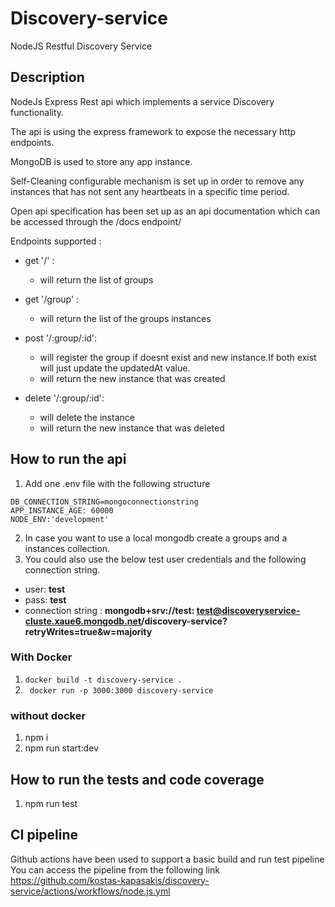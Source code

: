 # Discovery-service

NodeJS Restful Discovery Service

## Description

NodeJs Express Rest api which implements a service Discovery functionality.

The api is using the express framework to expose the necessary http endpoints.

MongoDB is used to store any app instance.

Self-Cleaning configurable mechanism is set up in order to remove any instances that has not sent any heartbeats in a
specific time period.

Open api specification has been set up as an api documentation which can be accessed through the /docs endpoint/

Endpoints supported :

- get '/' :
    - will return the list of groups


- get '/group' :
    - will return the list of the groups instances


- post '/:group/:id':

  - will register the group if doesnt exist and new instance.If both exist will just update the updatedAt value.
  - will return the new instance that was created
- delete '/:group/:id':

  - will delete the instance
  - will return the new instance that was deleted

## How to run the api

1) Add one .env file with the following structure

```
DB_CONNECTION_STRING=mongoconnectionstring
APP_INSTANCE_AGE: 60000
NODE_ENV:'development'
```

2) In case you want to use a local mongodb create a groups and a instances collection.
3) You could also use the below test user credentials and the following connection string.

- user: **test**
- pass: **test**
- connection string : **mongodb+srv://test:
  test@discoveryservice-cluste.xaue6.mongodb.net/discovery-service?retryWrites=true&w=majority**

### With Docker

1) ``docker build -t discovery-service .``
2) `` docker run -p 3000:3000 discovery-service``

### without docker

1) npm i
2) npm run start:dev

## How to run the tests and code coverage

1) npm run test

## CI pipeline

Github actions have been used to support a basic build and run test pipeline You can access the pipeline from the
following link https://github.com/kostas-kapasakis/discovery-service/actions/workflows/node.js.yml


